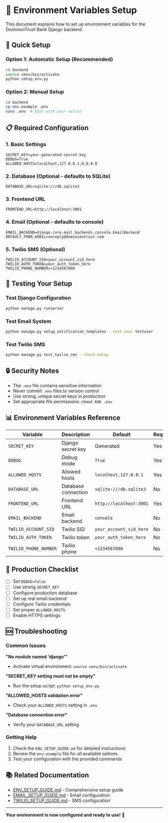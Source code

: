 # 🔧 Environment Variables Setup

This document explains how to set up environment variables for the DominionTrust Bank Django backend.

## 🚀 Quick Setup

### Option 1: Automatic Setup (Recommended)
```bash
cd backend
source venv/bin/activate
python setup_env.py
```

### Option 2: Manual Setup
```bash
cd backend
cp env.example .env
nano .env  # Edit with your values
```

## 📋 Required Configuration

### 1. **Basic Settings**
```env
SECRET_KEY=your-generated-secret-key
DEBUG=True
ALLOWED_HOSTS=localhost,127.0.0.1,0.0.0.0
```

### 2. **Database** (Optional - defaults to SQLite)
```env
DATABASE_URL=sqlite:///db.sqlite3
```

### 3. **Frontend URL**
```env
FRONTEND_URL=http://localhost:3001
```

### 4. **Email** (Optional - defaults to console)
```env
EMAIL_BACKEND=django.core.mail.backends.console.EmailBackend
DEFAULT_FROM_EMAIL=noreply@dominiontrust.com
```

### 5. **Twilio SMS** (Optional)
```env
TWILIO_ACCOUNT_SID=your_account_sid_here
TWILIO_AUTH_TOKEN=your_auth_token_here
TWILIO_PHONE_NUMBER=+1234567890
```

## 🧪 Testing Your Setup

### Test Django Configuration
```bash
python manage.py runserver
```

### Test Email System
```bash
python manage.py setup_notification_templates --test-user testuser
```

### Test Twilio SMS
```bash
python manage.py test_twilio_sms --check-setup
```

## 🔒 Security Notes

- The `.env` file contains sensitive information
- Never commit `.env` files to version control
- Use strong, unique secret keys in production
- Set appropriate file permissions: `chmod 600 .env`

## 📊 Environment Variables Reference

| Variable | Description | Default | Required |
|----------|-------------|---------|----------|
| `SECRET_KEY` | Django secret key | Generated | Yes |
| `DEBUG` | Debug mode | `True` | Yes |
| `ALLOWED_HOSTS` | Allowed hosts | `localhost,127.0.0.1` | Yes |
| `DATABASE_URL` | Database connection | `sqlite:///db.sqlite3` | No |
| `FRONTEND_URL` | Frontend URL | `http://localhost:3001` | Yes |
| `EMAIL_BACKEND` | Email backend | `console` | No |
| `TWILIO_ACCOUNT_SID` | Twilio SID | `your_account_sid_here` | No |
| `TWILIO_AUTH_TOKEN` | Twilio token | `your_auth_token_here` | No |
| `TWILIO_PHONE_NUMBER` | Twilio phone | `+1234567890` | No |

## 🎯 Production Checklist

- [ ] Set `DEBUG=False`
- [ ] Use strong `SECRET_KEY`
- [ ] Configure production database
- [ ] Set up real email backend
- [ ] Configure Twilio credentials
- [ ] Set proper `ALLOWED_HOSTS`
- [ ] Enable HTTPS settings

## 🆘 Troubleshooting

### Common Issues

**"No module named 'django'"**
- Activate virtual environment: `source venv/bin/activate`

**"SECRET_KEY setting must not be empty"**
- Run the setup script: `python setup_env.py`

**"ALLOWED_HOSTS validation error"**
- Check your `ALLOWED_HOSTS` setting in `.env`

**"Database connection error"**
- Verify your `DATABASE_URL` setting

### Getting Help

1. Check the `ENV_SETUP_GUIDE.md` for detailed instructions
2. Review the `env.example` file for all available options
3. Test your configuration with the provided commands

## 📚 Related Documentation

- [ENV_SETUP_GUIDE.md](ENV_SETUP_GUIDE.md) - Comprehensive setup guide
- [EMAIL_SETUP_GUIDE.md](EMAIL_SETUP_GUIDE.md) - Email configuration
- [TWILIO_SETUP_GUIDE.md](TWILIO_SETUP_GUIDE.md) - SMS configuration

---

**Your environment is now configured and ready to use!** 🎉 
 